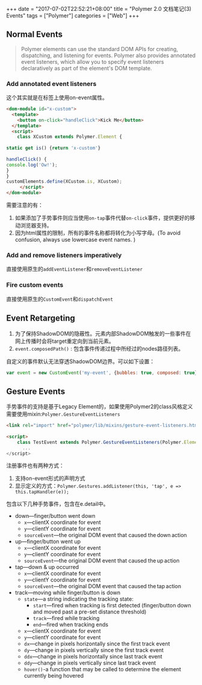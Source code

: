 +++
date = "2017-07-02T22:52:21+08:00"
title = "Polymer 2.0 文档笔记(3) Events"
tags = ["Polymer"]
categories = ["Web"]
+++
## Normal Events

>Polymer elements can use the standard DOM APIs for creating, dispatching, and listening for events. 
Polymer also provides annotated event listeners, which allow you to specify event listeners declaratively as part of the element's DOM template. 

### Add annotated event listeners 
这个其实就是在标签上使用on-event属性。 
```html
<dom-module id="x-custom"> 
  <template> 
    <button on-click="handleClick">Kick Me</button> 
  </template> 
  <script> 
    class XCustom extends Polymer.Element { 
 
static get is() {return 'x-custom'} 
 
handleClick() { 
console.log('Ow!'); 
} 
} 
customElements.define(XCustom.is, XCustom); 
     </script> 
</dom-module> 
```
需要注意的有： 

1. 如果添加了手势事件则应当使用`on-tap`事件代替`on-click`事件，提供更好的移动浏览器支持。 
2. 因为html属性的限制，所有的事件名称都将转化为小写字母。(To avoid confusion, always use lowercase event names. )
 
### Add and remove listeners imperatively 
直接使用原生的`addEventListener`和`removeEventListener` 
 
### Fire custom events 
直接使用原生的`CustomEvent`和`dispatchEvent` 
 
## Event Retargeting

1. 为了保持ShadowDOM的隐蔽性。元素内部ShadowDOM触发的一些事件在网上传播时会将target重定向到当前元素。 
2. `event.composedPath()` : 包含事件传递过程中所经过的nodes路径列表。  

自定义的事件默认无法穿透ShadowDOM边界。可以如下设置： 
```javascript
var event = new CustomEvent('my-event', {bubbles: true, composed: true});
```

## Gesture Events 
 
手势事件的支持是基于Legacy Element的，如果使用Polymer2的class风格定义需要使用mixin:`Polymer.GestureEventListeners`
```html
<link rel="import" href="polymer/lib/mixins/gesture-event-listeners.html"> 
 
<script> 
    class TestEvent extends Polymer.GestureEventListeners(Polymer.Element) { 
      ... 
</script> 
```
注册事件也有两种方式： 
1. 支持on-event形式的声明方式 
2. 显示定义的方式：`Polymer.Gestures.addListener(this, 'tap', e => this.tapHandler(e)); `
 
 
包含以下几种手势事件，包含在e.detail中。 

- down—finger/button went down 
  - `x`—clientX coordinate for event 
  - `y`—clientY coordinate for event 
  - `sourceEvent`—the original DOM event that caused the down action 
- up—finger/button went up 
  - `x`—clientX coordinate for event 
  - `y`—clientY coordinate for event 
  - `sourceEvent`—the original DOM event that caused the up action 
- tap—down & up occurred 
  - `x`—clientX coordinate for event 
  - `y`—clientY coordinate for event 
  - `sourceEvent`—the original DOM event that caused the tap action 
- track—moving while finger/button is down 
  - `state`—a string indicating the tracking state: 
    - `start`—fired when tracking is first detected (finger/button down and moved past a pre-set distance threshold) 
    - `track`—fired while tracking 
    - `end`—fired when tracking ends 
  - `x`—clientX coordinate for event 
  - `y`—clientY coordinate for event 
  - `dx`—change in pixels horizontally since the first track event 
  - `dy`—change in pixels vertically since the first track event 
  - `ddx`—change in pixels horizontally since last track event 
  - `ddy`—change in pixels vertically since last track event 
  - `hover()`-a function that may be called to determine the element currently being hovered 